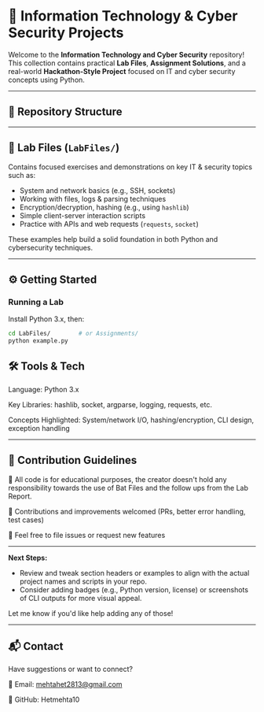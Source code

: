 # 🔐 Information Technology & Cyber Security Projects

Welcome to the **Information Technology and Cyber Security** repository! This collection contains practical **Lab Files**, **Assignment Solutions**, and a real-world **Hackathon-Style Project** focused on IT and cyber security concepts using Python.

---

## 📁 Repository Structure


---

## 🧪 Lab Files (`LabFiles/`)

Contains focused exercises and demonstrations on key IT & security topics such as:

- System and network basics (e.g., SSH, sockets)
- Working with files, logs & parsing techniques
- Encryption/decryption, hashing (e.g., using `hashlib`)
- Simple client-server interaction scripts
- Practice with APIs and web requests (`requests`, `socket`)

These examples help build a solid foundation in both Python and cybersecurity techniques.

---

## ⚙️ Getting Started

### Running a Lab 

Install Python 3.x, then:

```bash
cd LabFiles/        # or Assignments/
python example.py
```

## 🛠️ Tools & Tech
Language: Python 3.x

Key Libraries: hashlib, socket, argparse, logging, requests, etc.

Concepts Highlighted: System/network I/O, hashing/encryption, CLI design, exception handling

---

## 📝 Contribution Guidelines
🎯 All code is for educational purposes, the creator doesn't hold any responsibility towards the use of Bat Files and the follow ups from the Lab Report.

📝 Contributions and improvements welcomed (PRs, better error handling, test cases)

📌 Feel free to file issues or request new features

---

**Next Steps:**  
- Review and tweak section headers or examples to align with the actual project names and scripts in your repo.  
- Consider adding badges (e.g., Python version, license) or screenshots of CLI outputs for more visual appeal.

Let me know if you'd like help adding any of those!

---

## 📬 Contact
Have suggestions or want to connect?

📧 Email: mehtahet2813@gmail.com

🔗 GitHub: Hetmehta10



